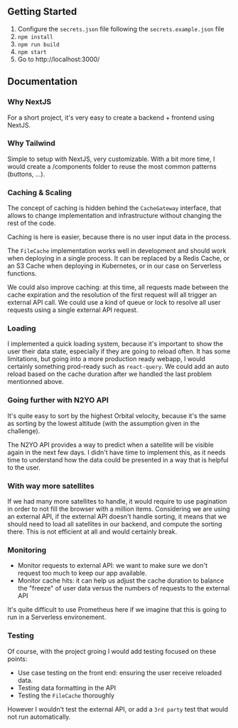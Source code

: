 ## Getting Started

1. Configure the `secrets.json` file following the `secrets.example.json` file
2. `npm install`
3. `npm run build`
4. `npm start`
5. Go to http://localhost:3000/

## Documentation

### Why NextJS

For a short project, it's very easy to create a backend + frontend using NextJS.

### Why Tailwind

Simple to setup with NextJS, very customizable. With a bit more time, I would create a /components folder to reuse the most common patterns (buttons, ...).

### Caching & Scaling

The concept of caching is hidden behind the `CacheGateway` interface, that allows to change implementation and infrastructure without changing the rest of the code.

Caching is here is easier, because there is no user input data in the process.

The `FileCache` implementation works well in development and should work when deploying in a single process. It can be replaced by a Redis Cache, or an S3 Cache when deploying in Kubernetes, or in our case on Serverless functions.

We could also improve caching: at this time, all requests made between the cache expiration and the resolution of the first request will all trigger an external API call. We could use a kind of queue or lock to resolve all user requests using a single external API request.

### Loading

I implemented a quick loading system, because it's important to show the user their data state, especially if they are going to reload often. It has some limitations, but going into a more production ready webapp, I would certainly something prod-ready such as `react-query`. We could add an auto reload based on the cache duration after we handled the last problem mentionned above.

### Going further with N2YO API

It's quite easy to sort by the highest Orbital velocity, because it's the same as sorting by the lowest altitude (with the assumption given in the challenge).

The N2YO API provides a way to predict when a satellite will be visible again in the next few days. I didn't have time to implement this, as it needs time to understand how the data could be presented in a way that is helpful to the user.

### With way more satellites

If we had many more satellites to handle, it would require to use pagination in order to not fill the browser with a million items. Considering we are using an external API, if the external API doesn't handle sorting, it means that we should need to load all satellites in our backend, and compute the sorting there. This is not efficient at all and would certainly break.

### Monitoring

- Monitor requests to external API: we want to make sure we don't request too much to keep our app available.
- Monitor cache hits: it can help us adjust the cache duration to balance the "freeze" of user data versus the numbers of requests to the external API

It's quite difficult to use Prometheus here if we imagine that this is going to run in a Serverless environement.

### Testing

Of course, with the project groing I would add testing focused on these points:

- Use case testing on the front end: ensuring the user receive reloaded data.
- Testing data formatting in the API
- Testing the `FileCache` thoroughly

However I wouldn't test the external API, or add a `3rd party` test that would not run automatically.